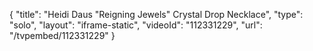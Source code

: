 {
    "title": "Heidi Daus \"Reigning Jewels\" Crystal Drop Necklace",
    "type": "solo",
    "layout": "iframe-static",
    "videoId": "112331229",
    "url": "\/tvpembed\/112331229"
}